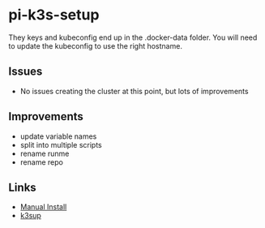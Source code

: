 # pi-k3s-setup

They keys and kubeconfig end up in the .docker-data folder. You will need to update the kubeconfig to use the right hostname.

## Issues

* No issues creating the cluster at this point, but lots of improvements

## Improvements

* update variable names
* split into multiple scripts
* rename runme
* rename repo

## Links

* [Manual Install](https://blog.alexellis.io/test-drive-k3s-on-raspberry-pi/)
* [k3sup](https://github.com/alexellis/k3sup)
